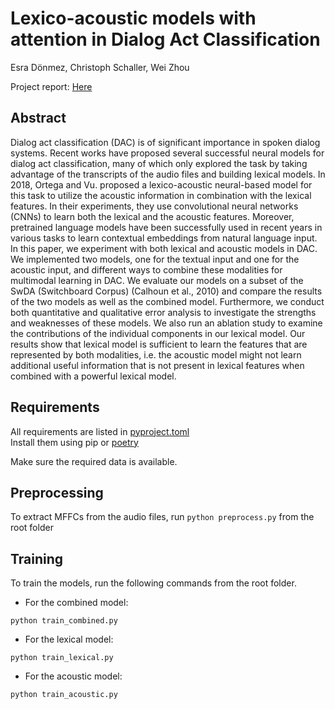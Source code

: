# Lexico-acoustic models with attention in Dialog Act Classification
Esra Dönmez, Christoph Schaller, Wei Zhou

Project report: [Here](https://github.com/esradonmez/Dialogue_act_classification/blob/main/report.pdf)

## Abstract
Dialog act classification (DAC) is of significant importance in spoken dialog systems. Recent works have proposed several successful neural models for dialog act classification, many of which only explored the task by taking advantage of the transcripts of the audio files and building lexical models. In 2018, Ortega and Vu. proposed a lexico-acoustic neural-based model for this task to utilize the acoustic information in combination with the lexical features. In their experiments, they use convolutional neural networks (CNNs) to learn both the lexical and the acoustic features. Moreover, pretrained language models have been successfully used in recent years in various tasks to learn contextual embeddings from natural language input. In this paper, we experiment with both lexical and acoustic models in DAC. We implemented two models, one for the textual input and one for the acoustic input, and different ways to combine these modalities for multimodal learning in DAC. We evaluate our models on a subset of the SwDA (Switchboard Corpus) (Calhoun et al., 2010) and compare the results of the two models as well as the combined model. Furthermore, we conduct both quantitative and qualitative error analysis to investigate the strengths and weaknesses of these models. We also run an ablation study to examine the contributions of the individual components in our lexical model. Our results show that lexical model is sufficient to learn the features that are represented by both modalities, i.e. the acoustic model might not learn additional useful information that is not present in lexical features when combined with a powerful lexical model.

## Requirements

All requirements are listed in [pyproject.toml](pyproject.toml)  
Install them using pip or [poetry](https://python-poetry.org/)  

Make sure the required data is available.

## Preprocessing 
To extract MFFCs from the audio files, run
`python preprocess.py` from the root folder

## Training
To train the models, run the following commands from the root folder.
- For the combined model:
```
python train_combined.py
```
- For the lexical model:
```
python train_lexical.py
```
- For the acoustic model:
```
python train_acoustic.py
```
